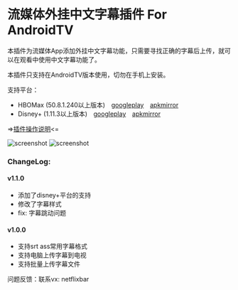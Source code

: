 # 流媒体外挂中文字幕插件 For AndroidTV 

本插件为流媒体App添加外挂中文字幕功能，只需要寻找正确的字幕后上传，就可以在观看中使用中文字幕功能了。

本插件只支持在AndroidTV版本使用，切勿在手机上安装。

支持平台：
+ HBOMax (50.8.1.240以上版本)　[googleplay](https://play.google.com/store/apps/details?id=com.hbo.hbonow)　[apkmirror](https://www.apkmirror.com/apk/warnermedia-direct-llc/hbo-max-stream-hbo-tv-movies-more/hbo-max-stream-hbo-tv-movies-more-50-8-1-240-release/) 　　
+ Disney+ (1.11.3以上版本)　[googleplay](https://play.google.com/store/apps/details?id=com.disney.disneyplus)　[apkmirror](https://www.apkmirror.com/apk/disney/disney-android-tv/disney-android-tv-1-11-3-release/)

=>[插件操作说明](https://github.com/pscj/HBOMax-subtitle/blob/main/manual.md)<=


![screenshot](https://raw.githubusercontent.com/pscj/HBOMax-subtitle/main/ww1984_2.jpg)
![screenshot](https://raw.githubusercontent.com/pscj/HBOMax-subtitle/main/setting.png)

### ChangeLog:
#### v1.1.0
+ 添加了disney+平台的支持
+ 修改了字幕样式
+ fix: 字幕跳动问题

#### v1.0.0
+ 支持srt ass常用字幕格式
+ 支持电脑上传字幕到电视
+ 支持批量上传字幕文件

问题反馈：联系vx: netflixbar
